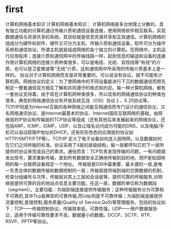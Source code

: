 # first
计算机网络基本知识
计算机网络基本知识：
计算机网络是多台地理上分散的、具有独立功能的计算机通过传输介质和通信设备连接，使用网络软件相互联系，实现数据通信与资源共享的系统。其目标就是信息资源共享和互效通信。计算机网络的组成分为硬件和软件，硬件又可分为主机、传输介质和通信设备，软件可分为操作系统和通信协议。所谓主机就是组成网络的各个独立的计算机。在网络中，主机运行应用程序；连接介质和通信网中的传输线路一样，起到信息的输送和设备的连接作用计算机网络的连接介质种类很多，可以是电缆、光缆、双绞线等“有线”的介质，也可以是卫星微波等“无线”介质，这和通信网中所采用的传输介质基本上是一样的。
协议对于计算机网络而言是非常重要的，可以说没有协议，就不可能有计算机网。网络协议的定义：为了使网络中的不同设备能进行下沉的数据通信而预先制定一整套通信双方相互了解和共同遵守的格式和约定。每一种计算机网络，都有一套协议支持着。由于现在计算机网种类很多，所以现有的网络通信协议的种类也很多。典型的网络通信协议有开放系统互连（OSI）协议１、X.25协议等。TCP/IP则是为Internet互联的各种网络之间能互相通信而专门设计的通信协议，又名网络通讯协议，是Internet最基本的协议、Internet国际互联网络的基础，由网络层的IP协议和传输层的TCP协议等组成（还有其他后来发展起来的网络协议，还包括ARP，ICMP，IGMP，UDP，以及让域名访问成为可能的DNS，以及电脑/手机可以自动获取IP地址的DHCP。还有形形色色的应用层的协议如HTTP/SMTP/FTP等）。TCP/IP 定义了电子设备如何连入因特网，以及数据如何在它们之间传输的标准。协议采用了4层的层级结构，每一层都呼叫它的下一层所提供的协议来完成自己的需求。通俗而言：TCP负责发现传输的问题，一有问题就发出信号，要求重新传输，直到所有数据安全正确地传输到目的地，而IP是给因特网的每一台联网设备规定一个地址。
传输层是OSI中最重要、最关键的一层,是唯一负责总体的数据传输和数据控制的一层；传输层提供端到端的交换数据的机制，检查分组编号与次序，传输层对其上三层如会话层等，提供可靠的传输服务,对网络层提供可靠的目的地站点信息主要功能。在这一层，数据的单位称为数据段（segment）。主要功能：为端到端连接提供传输服务；这种传输服务分为可靠和不可靠的,其中Tcp是典型的可靠传输,而Udp则是不可靠传输；为端到端连接提供流量控制,差错控制,服务质量(Quality of Service,QoS)等管理服务。包括的协议如下：TCP——传输控制协议，传输效率低，可靠性强。UDP——用户数据报协议，适用于传输可靠性要求不高，数据量小的数据。DCCP、SCTP、RTP、RSVP、PPTP等协议。
